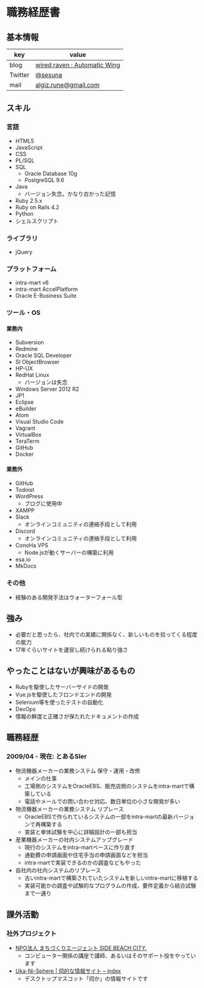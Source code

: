 # 職務経歴書

## 基本情報

| key     | value                                                        |
|---------|--------------------------------------------------------------|
| blog    | [wired raven : Automatic Wing](https://blog.electricsea.io/) |
| Twitter | [@sesuna](https://twitter.com/sesuna/)                       |
| mail    | [algiz.rune@gmail.com](algiz.rune@gmail.com)                 |

## スキル

### 言語

- HTML5
- JavaScript
- CSS
- PL/SQL
- SQL
  - Oracle Database 10g
  - PostgreSQL 9.6
- Java
  - バージョン失念。かなり古かった記憶
- Ruby 2.5.x
- Ruby on Rails 4.2
- Python
- シェルスクリプト

### ライブラリ

- jQuery

### プラットフォーム

- intra-mart v6
- intra-mart AccelPlatform
- Oracle E-Business Suite

### ツール・OS

#### 業務内

- Subversion
- Redmine
- Oracle SQL Developer
- SI ObjectBrowser
- HP-UX
- RedHat Linux
  - バージョンは失念
- Windows Server 2012 R2
- JP1
- Eclipse
- eBuilder
- Atom
- Visual Studio Code
- Vagrant
- VirtualBox
- TeraTerm
- GitHub
- Docker

#### 業務外

- GitHub
- Todoist
- WordPress
  - ブログに使用中
- XAMPP
- Slack
  - オンラインコミュニティの連絡手段として利用
- Discord
  - オンラインコミュニティの連絡手段として利用
- ConoHa VPS
  - Node.jsが動くサーバーの構築に利用
- esa.io
- MkDocs

### その他

- 経験のある開発手法はウォーターフォール型

## 強み

- 必要だと思ったら、社内での実績に関係なく、新しいものを拾ってくる程度の能力
- 17年ぐらいサイトを運営し続けられる粘り強さ

## やったことはないが興味があるもの

- Rubyを駆使したサーバーサイドの開発
- Vue.jsを駆使したフロンドエンドの開発
- Selenium等を使ったテストの自動化
- DevOps
- 情報の鮮度と正確さが保たれたドキュメントの作成

## 職務経歴

### 2009/04 - 現在: とあるSIer

- 物流機器メーカーの業務システム 保守・運用・改修
  - メインの仕事
  - 工場側のシステムをOracleEBS、販売店側のシステムをintra-martで構築している
  - 電話やメールでの問い合わせ対応、数日単位の小さな開発が多い
- 物流機器メーカーの業務システム リプレース
  - OracleEBSで作られているシステムの一部をintra-martの最新バージョンで再構築する
  - 実装と単体試験を中心に詳細設計の一部も担当
- 産業機器メーカーの社内システムアップグレード
  - 現行のシステムをintra-martベースに作り直す
  - 通勤費の申請画面や住宅手当の申請画面などを担当
  - intra-martで実装できるのかの調査などもやった
- 自社内の社内システムのリプレース
  - 古いintra-martで構築されていたシステムを新しいintra-martに移植する
  - 実装可能かの調査や試験的なプログラムの作成、要件定義から結合試験まで一通り

## 課外活動

### 社外プロジェクト

- [NPO法人 まちづくりエージェント SIDE BEACH CITY\.](https://sbc.yokohama/)
  - コンピューター関係の講座で講師、あるいはそのサポート役をやっています
- [Uka\-Ni\-Sphere \| 伺的な情報サイト – index](https://ghost-info.net/)
  - デスクトップマスコット「伺か」の情報サイトです
